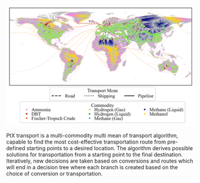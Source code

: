 ![](images/routes.png)

PtX transport is a multi-commodity multi mean of transport algorithm, capable to find the most cost-effective transportation route from pre-defined starting points to a desired location. The algorithm derives possible solutions for transportation from a starting point to the final destination. Iteratively, new decisions are taken based on conversions and routes which will end in a decision tree where each branch is created based on the choice of conversion or transportation.
